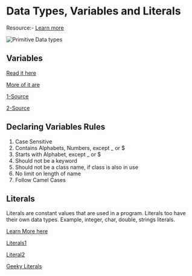 # Data Types, Variables and Literals

Resource:- [Learn more](http://bytesofgigabytes.com/java/java-data-types/)

![Primitive Data types](https://github.com/ndeepak/LearningJava/blob/main/01Settingup%2CDataTypes%2CVariables%20and%20Literals/Primitive-Data-Types-in-Java.jpg)

## Variables

[Read it here](https://www.geeksforgeeks.org/variables-in-java/)

[More of it are](https://www.tutorialspoint.com/java/java_variable_types.htm)

[1-Source](https://www.studytonight.com/java/variable.php)

[2-Source](https://www.learnjavaonline.org/en/Variables_and_Types)

## Declaring Variables Rules

1. Case Sensitive
2. Contains Alphabets, Numbers, except _ or $
3. Starts with Alphabet, except _ or $
4. Should not be a keyword
5. Should not be a class name, if class is also in use
6. No limit on length of name
7. Follow Camel Cases

## Literals

Literals are constant values that are used in a program. Literals too have their own data types. Example, integer, char, double, strings literals.

[Learn More here](https://www.tutorialspoint.com/What-are-literals-in-Java#:~:text=A%20literal%20is%20a%20source,to%20any%20primitive%20type%20variable.)

[Literals1](https://www.besanttechnologies.com/literals-in-java)

[Literal2](https://docs.oracle.com/cd/E19798-01/821-1841/bnbuv/index.html)

[Geeky Literals](https://www.geeksforgeeks.org/literals-in-java/)

